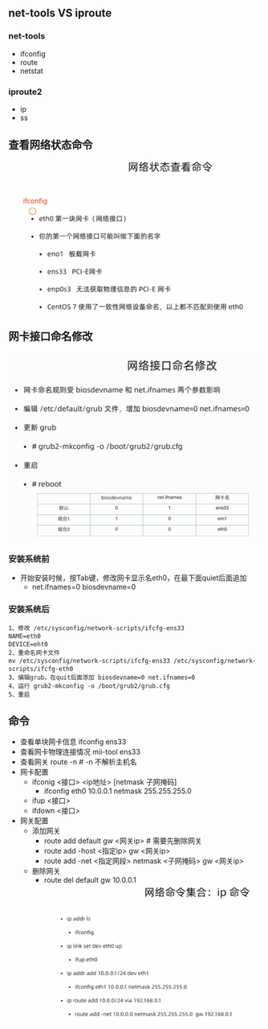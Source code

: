 
## net-tools VS iproute
### net-tools
- ifconfig
- route
- netstat
### iproute2
- ip
- ss
## 查看网络状态命令
![](img/查看网络状态命令.png)
## 网卡接口命名修改
![](img/网卡接口命名修改.png)
### 安装系统前
- 开始安装时候，按Tab键，修改网卡显示名eth0，在最下面quiet后面追加
    - net.ifnames=0 biosdevname=0
### 安装系统后
```
1、修改 /etc/sysconfig/network-scripts/ifcfg-ens33
NAME=eth0
DEVICE=eht0
2、重命名网卡文件
mv /etc/sysconfig/network-scripts/ifcfg-ens33 /etc/sysconfig/network-scripts/ifcfg-eth0
3、编辑grub，在quit后面添加 biosdevname=0 net.ifnames=0
4、运行 grub2-mkconfig -o /boot/grub2/grub.cfg
5、重启
```
## 命令
- 查看单块网卡信息 ifconfig ens33
- 查看网卡物理连接情况 mii-tool ens33
- 查看网关 route -n  # -n 不解析主机名
- 网卡配置
  - ifconig <接口> <ip地址> [netmask 子网掩码]
    - ifconfig eth0 10.0.0.1 netmask 255.255.255.0
  - ifup <接口>
  - ifdown <接口>
- 网关配置
  - 添加网关
    - route add default gw <网关ip>  # 需要先删除网关 
    - route add -host <指定ip> gw <网关ip>
    - route add -net <指定网段> netmask <子网掩码> gw <网关ip>
  - 删除网关
    - route del default gw 10.0.0.1
![](img/ip命令.png)

